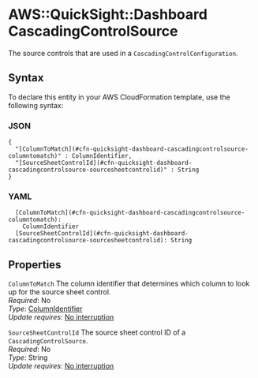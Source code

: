 # AWS::QuickSight::Dashboard CascadingControlSource<a name="aws-properties-quicksight-dashboard-cascadingcontrolsource"></a>

The source controls that are used in a `CascadingControlConfiguration`\.

## Syntax<a name="aws-properties-quicksight-dashboard-cascadingcontrolsource-syntax"></a>

To declare this entity in your AWS CloudFormation template, use the following syntax:

### JSON<a name="aws-properties-quicksight-dashboard-cascadingcontrolsource-syntax.json"></a>

```
{
  "[ColumnToMatch](#cfn-quicksight-dashboard-cascadingcontrolsource-columntomatch)" : ColumnIdentifier,
  "[SourceSheetControlId](#cfn-quicksight-dashboard-cascadingcontrolsource-sourcesheetcontrolid)" : String
}
```

### YAML<a name="aws-properties-quicksight-dashboard-cascadingcontrolsource-syntax.yaml"></a>

```
  [ColumnToMatch](#cfn-quicksight-dashboard-cascadingcontrolsource-columntomatch):
    ColumnIdentifier
  [SourceSheetControlId](#cfn-quicksight-dashboard-cascadingcontrolsource-sourcesheetcontrolid): String
```

## Properties<a name="aws-properties-quicksight-dashboard-cascadingcontrolsource-properties"></a>

`ColumnToMatch` <a name="cfn-quicksight-dashboard-cascadingcontrolsource-columntomatch"></a>
The column identifier that determines which column to look up for the source sheet control\.  
_Required_: No  
_Type_: [ColumnIdentifier](aws-properties-quicksight-dashboard-columnidentifier.md)  
_Update requires_: [No interruption](https://docs.aws.amazon.com/AWSCloudFormation/latest/UserGuide/using-cfn-updating-stacks-update-behaviors.html#update-no-interrupt)

`SourceSheetControlId` <a name="cfn-quicksight-dashboard-cascadingcontrolsource-sourcesheetcontrolid"></a>
The source sheet control ID of a `CascadingControlSource`\.  
_Required_: No  
_Type_: String  
_Update requires_: [No interruption](https://docs.aws.amazon.com/AWSCloudFormation/latest/UserGuide/using-cfn-updating-stacks-update-behaviors.html#update-no-interrupt)

